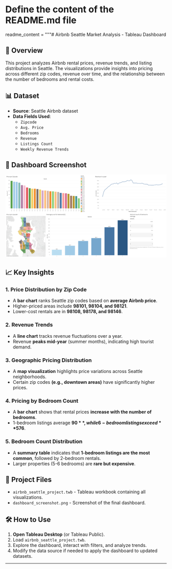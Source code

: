 # Define the content of the README.md file
readme_content = """# Airbnb Seattle Market Analysis - Tableau Dashboard

## 📌 Overview
This project analyzes Airbnb rental prices, revenue trends, and listing distributions in Seattle. The visualizations provide insights into pricing across different zip codes, revenue over time, and the relationship between the number of bedrooms and rental costs.

## 📊 Dataset
- **Source**: Seattle Airbnb dataset
- **Data Fields Used**:
  - `Zipcode`
  - `Avg. Price`
  - `Bedrooms`
  - `Revenue`
  - `Listings Count`
  - `Weekly Revenue Trends`

## 📸 Dashboard Screenshot
![Airbnb Seattle Dashboard](Dashboard_screenshot.png)

## 📈 Key Insights
### **1. Price Distribution by Zip Code**
- A **bar chart** ranks Seattle zip codes based on **average Airbnb price**.
- Higher-priced areas include **98101, 98104, and 98121**.
- Lower-cost rentals are in **98108, 98178, and 98146**.

### **2. Revenue Trends**
- A **line chart** tracks revenue fluctuations over a year.
- Revenue **peaks mid-year** (summer months), indicating high tourist demand.

### **3. Geographic Pricing Distribution**
- A **map visualization** highlights price variations across Seattle neighborhoods.
- Certain zip codes **(e.g., downtown areas)** have significantly higher prices.

### **4. Pricing by Bedroom Count**
- A **bar chart** shows that rental prices **increase with the number of bedrooms**.
- 1-bedroom listings average **$90**, while 6-bedroom listings exceed **$576**.

### **5. Bedroom Count Distribution**
- A **summary table** indicates that **1-bedroom listings are the most common**, followed by 2-bedroom rentals.
- Larger properties (5-6 bedrooms) are **rare but expensive**.

## 📂 Project Files
- `airbnb_seattle_project.twb` - Tableau workbook containing all visualizations.
- `dashboard_screenshot.png` - Screenshot of the final dashboard.

## 🛠️ How to Use
1. **Open Tableau Desktop** (or Tableau Public).
2. Load `airbnb_seattle_project.twb`.
3. Explore the dashboard, interact with filters, and analyze trends.
4. Modify the data source if needed to apply the dashboard to updated datasets.


---

